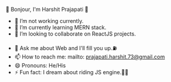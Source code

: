 👋 Bonjour, I'm Harshit Prajapati 👋
<!--
**harshit-prajapati/harshit-prajapati** is a ✨ _special_ ✨ repository because its `README.md` (this file) appears on your GitHub profile.
 
Here are some ideas to get you started: -->

- 🔭 I’m not working currently. 
- 🌱 I’m currently learning MERN stack.
- 👯 I’m looking to collaborate on ReactJS projects.
<!-- - 🤔 I’m looking for help with  -->
- 💬 Ask me about Web and I'll fill you up.⛽️
- 📫 How to reach me: mailto: prajapati.harshit.73@gmail.com
- 😄 Pronouns: He/His
- ⚡ Fun fact: I dream about riding JS engine.🧑‍💻
